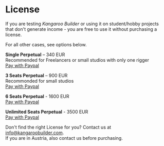 # License

If you are testing *Kangaroo Builder* or using it on student/hobby projects that don't generate income - you are free
to use it without purchasing a license.

For all other cases, see options below.

**Single Perpetual** – 340 EUR   
Recommended for Freelancers or small studios with only one rigger  
[Pay with Paypal](https://www.paypal.com/ncp/payment/VCTUAAZB694ES)

**3 Seats Perpetual** – 900 EUR  
Recommonded for small studios  
[Pay with Paypal](https://www.paypal.com/ncp/payment/LNY2PB5X9WPEC)

**6 Seats Perpetual** - 1600 EUR  
[Pay with Paypal](https://www.paypal.com/ncp/payment/5ZMX6ZZWNFCKE)

**Unlimited Seats Perpetual** - 3500 EUR  
[Pay with Paypal](https://www.paypal.com/ncp/payment/U9FV5546336KY)

Don't find the right License for you? Contact us at [info@kangaroobuilder.com](mailto:info@kangaroobuilder.com).  
If you are in Austria, also contact us before purchasing.

